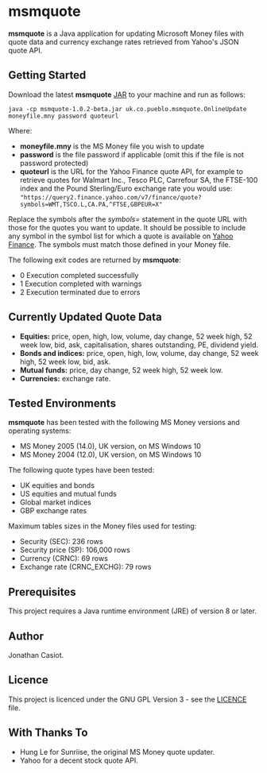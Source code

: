 # msmquote
**msmquote** is a Java application for updating Microsoft Money files with quote data and currency exchange rates retrieved from Yahoo's JSON quote API.
## Getting Started
Download the latest **msmquote** [JAR](https://github.com/36bits/msmquote/releases) to your machine and run as follows:

`java -cp msmquote-1.0.2-beta.jar uk.co.pueblo.msmquote.OnlineUpdate moneyfile.mny password quoteurl`

Where:
* **moneyfile.mny** is the MS Money file you wish to update
* **password** is the file password if applicable (omit this if the file is not password protected)
* **quoteurl** is the URL for the Yahoo Finance quote API, for example to retrieve quotes for Walmart Inc., Tesco PLC, Carrefour SA, the FTSE-100 index and the Pound Sterling/Euro exchange rate you would use: `"https://query2.finance.yahoo.com/v7/finance/quote?symbols=WMT,TSCO.L,CA.PA,^FTSE,GBPEUR=X"`

Replace the symbols after the _symbols=_ statement in the quote URL with those for the quotes you want to update. It should be possible to include any symbol in the symbol list for which a quote is available on [Yahoo Finance](https://finance.yahoo.com/). The symbols must match those defined in your Money file.

The following exit codes are returned by **msmquote**:

* 0 Execution completed successfully
* 1 Execution completed with warnings
* 2 Execution terminated due to errors 

## Currently Updated Quote Data
* **Equities:** price, open, high, low, volume, day change, 52 week high, 52 week low, bid, ask, capitalisation, shares outstanding, PE, dividend yield.
* **Bonds and indices:** price, open, high, low, volume, day change, 52 week high, 52 week low, bid, ask.
* **Mutual funds:** price, day change, 52 week high, 52 week low.
* **Currencies:** exchange rate.

## Tested Environments
**msmquote** has been tested with the following MS Money versions and operating systems:
* MS Money 2005 (14.0), UK version, on MS Windows 10
* MS Money 2004 (12.0), UK version, on MS Windows 10

The following quote types have been tested:
* UK equities and bonds
* US equities and mutual funds
* Global market indices
* GBP exchange rates

Maximum tables sizes in the Money files used for testing:
* Security (SEC): 236 rows
* Security price (SP): 106,000 rows
* Currency (CRNC): 69 rows
* Exchange rate (CRNC_EXCHG): 79 rows

## Prerequisites
This project requires a Java runtime environment (JRE) of version 8 or later.
## Author
Jonathan Casiot.
## Licence
This project is licenced under the GNU GPL Version 3 - see the [LICENCE](./LICENSE) file.
## With Thanks To
* Hung Le for Sunriise, the original MS Money quote updater.
* Yahoo for a decent stock quote API.